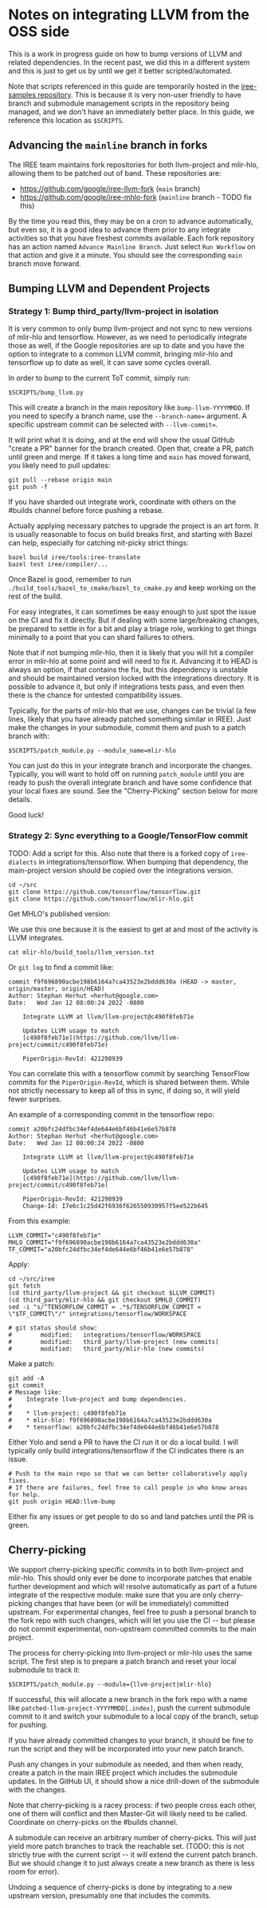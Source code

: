 # Notes on integrating LLVM from the OSS side

This is a work in progress guide on how to bump versions of LLVM and related
dependencies. In the recent past, we did this in a different system and this
is just to get us by until we get it better scripted/automated.

Note that scripts referenced in this guide are temporarily hosted in the
[iree-samples repository](https://github.com/google/iree-samples/tree/main/scripts/integrate).
This is because it is very non-user friendly to have branch and submodule
management scripts in the repository being managed, and we don't have an
immediately better place. In this guide, we reference this location as
`$SCRIPTS`.

## Advancing the `mainline` branch in forks

The IREE team maintains fork repositories for both llvm-project and mlir-hlo,
allowing them to be patched out of band. These repositories are:

* https://github.com/google/iree-llvm-fork (`main` branch)
* https://github.com/google/iree-mhlo-fork (`mainline` branch - TODO fix this)

By the time you read this, they may be on a cron to advance automatically, but
even so, it is a good idea to advance them prior to any integrate activities
so that you have freshest commits available. Each fork repository has an
action named `Advance Mainline Branch`. Just select `Run Workflow` on that
action and give it a minute. You should see the corresponding `main` branch
move forward.


## Bumping LLVM and Dependent Projects

### Strategy 1: Bump third_party/llvm-project in isolation

It is very common to only bump llvm-project and not sync to new versions of
mlir-hlo and tensorflow. However, as we need to periodically integrate those
as well, if the Google repositories are up to date and you have the option
to integrate to a common LLVM commit, bringing mlir-hlo and tensorflow up
to date as well, it can save some cycles overall.

In order to bump to the current ToT commit, simply run:

```
$SCRIPTS/bump_llvm.py
```

This will create a branch in the main repository like `bump-llvm-YYYYMMDD`.
If you need to specify a branch name, use the `--branch-name=` argument.
A specific upstream commit can be selected with `--llvm-commit=`.

It will print what it is doing, and at the end will show the usual GitHub
"create a PR" banner for the branch created. Open that, create a PR, patch
until green and merge. If it takes a long time and `main` has moved forward,
you likely need to pull updates:

```
git pull --rebase origin main
git push -f
```

If you have sharded out integrate work, coordinate with others on the #builds
channel before force pushing a rebase.

Actually applying necessary patches to upgrade the project is an art form.
It is usually reasonable to focus on build breaks first, and starting with
Bazel can help, especially for catching nit-picky strict things:

```
bazel build iree/tools:iree-translate
bazel test iree/compiler/...
```

Once Bazel is good, remember to run
`./build_tools/bazel_to_cmake/bazel_to_cmake.py` and keep working on the
rest of the build.

For easy integrates, it can sometimes be easy enough to just spot the issue on
the CI and fix it directly. But if dealing with some large/breaking changes,
be prepared to settle in for a bit and play a triage role, working to get things
minimally to a point that you can shard failures to others.

Note that if not bumping mlir-hlo, then it is likely that you will hit a
compiler error in mlir-hlo at some point and will need to fix it. Advancing
it to HEAD is always an option, if that contains the fix, but this dependency
is unstable and should be maintained version locked with the integrations
directory. It is possible to advance it, but only if integrations tests pass,
and even then there is the chance for untested compatibility issues.

Typically, for the parts of mlir-hlo that we use, changes can be trivial (a
few lines, likely that you have already patched something similar in IREE).
Just make the changes in your submodule, commit them and push to a patch
branch with:

```
$SCRIPTS/patch_module.py --module_name=mlir-hlo
```

You can just do this in your integrate branch and incorporate the changes.
Typically, you will want to hold off on running `patch_module` until you are
ready to push the overall integrate branch and have some confidence that your
local fixes are sound. See the "Cherry-Picking" section below for more
details.

Good luck!

### Strategy 2: Sync everything to a Google/TensorFlow commit

TODO: Add a script for this. Also note that there is a forked copy of
`iree-dialects` in integrations/tensorflow. When bumping that dependency,
the main-project version should be copied over the integrations version.

```
cd ~/src
git clone https://github.com/tensorflow/tensorflow.git
git clone https://github.com/tensorflow/mlir-hlo.git
```

Get MHLO's published version:

We use this one because it is the easiest to get at and most of the
activity is LLVM integrates.

```
cat mlir-hlo/build_tools/llvm_version.txt
```

Or `git log` to find a commit like:

```
commit f9f696890acbe198b6164a7ca43523e2bddd630a (HEAD -> master, origin/master, origin/HEAD)
Author: Stephan Herhut <herhut@google.com>
Date:   Wed Jan 12 08:00:24 2022 -0800

    Integrate LLVM at llvm/llvm-project@c490f8feb71e

    Updates LLVM usage to match
    [c490f8feb71e](https://github.com/llvm/llvm-project/commit/c490f8feb71e)

    PiperOrigin-RevId: 421298939
```

You can correlate this with a tensorflow commit by searching TensorFlow commits
for the `PiperOrigin-RevId`, which is shared between them. While not strictly
necessary to keep all of this in sync, if doing so, it will yield fewer
surprises.

An example of a corresponding commit in the tensorflow repo:

```
commit a20bfc24dfbc34ef4de644e6bf46b41e6e57b878
Author: Stephan Herhut <herhut@google.com>
Date:   Wed Jan 12 08:00:24 2022 -0800

    Integrate LLVM at llvm/llvm-project@c490f8feb71e

    Updates LLVM usage to match
    [c490f8feb71e](https://github.com/llvm/llvm-project/commit/c490f8feb71e)

    PiperOrigin-RevId: 421298939
    Change-Id: I7e6c1c25d42f6936f626550930957f5ee522b645
```

From this example:

```
LLVM_COMMIT="c490f8feb71e"
MHLO_COMMIT="f9f696890acbe198b6164a7ca43523e2bddd630a"
TF_COMMIT="a20bfc24dfbc34ef4de644e6bf46b41e6e57b878"
```

Apply:

```
cd ~/src/iree
git fetch
(cd third_party/llvm-project && git checkout $LLVM_COMMIT)
(cd third_party/mlir-hlo && git checkout $MHLO_COMMIT)
sed -i "s/^TENSORFLOW_COMMIT = .*$/TENSORFLOW_COMMIT = \"$TF_COMMIT\"/" integrations/tensorflow/WORKSPACE

# git status should show:
#        modified:   integrations/tensorflow/WORKSPACE
#        modified:   third_party/llvm-project (new commits)
#        modified:   third_party/mlir-hlo (new commits)
```

Make a patch:

```
git add -A
git commit
# Message like:
#    Integrate llvm-project and bump dependencies.
#
#    * llvm-project: c490f8feb71e
#    * mlir-hlo: f9f696890acbe198b6164a7ca43523e2bddd630a
#    * tensorflow: a20bfc24dfbc34ef4de644e6bf46b41e6e57b878
```

Either Yolo and send a PR to have the CI run it or do a local build. I will
typically only build integrations/tensorflow if the CI indicates there is an
issue.

```
# Push to the main repo so that we can better collaboratively apply fixes.
# If there are failures, feel free to call people in who know areas for help.
git push origin HEAD:llvm-bump
```

Either fix any issues or get people to do so and land patches until the
PR is green.


## Cherry-picking

We support cherry-picking specific commits in to both llvm-project and mlir-hlo.
This should only ever be done to incorporate patches that enable further
development and which will resolve automatically as part of a future
integrate of the respective module: make sure that you are only cherry-picking
changes that have been (or will be immediately) committed upstream. For
experimental changes, feel free to push a personal branch to the fork repo
with such changes, which will let you use the CI -- but please do not commit
experimental, non-upstream committed commits to the main project.

The process for cherry-picking into llvm-project or mlir-hlo uses the same
script. The first step is to prepare a patch branch and reset your local
submodule to track it:

```
$SCRIPTS/patch_module.py --module={llvm-project|mlir-hlo}
```

If successful, this will allocate a new branch in the fork repo with a name
like `patched-llvm-project-YYYYMMDD[.index]`, push the current submodule
commit to it and switch your submodule to a local copy of the branch, setup
for pushing.

If you have already committed changes to your branch, it should be fine to
run the script and they will be incorporated into your new patch branch.

Push any changes in your submodule as needed, and then when ready, create
a patch in the main IREE project which includes the submodule updates. In the
GitHub UI, it should show a nice drill-down of the submodule with the changes.

Note that cherry-picking is a racey process: if two people cross each other,
one of them will conflict and then Master-Git will likely need to be called.
Coordinate on cherry-picks on the #builds channel.

A submodule can receive an arbitrary number of cherry-picks. This will just
yield more patch branches to track the reachable set. (TODO: this is not
strictly true with the current script -- it will extend the current patch
branch. But we should change it to just always create a new branch as there
is less room for error).

Undoing a sequence of cherry-picks is done by integrating to a new upstream
version, presumably one that includes the commits.

